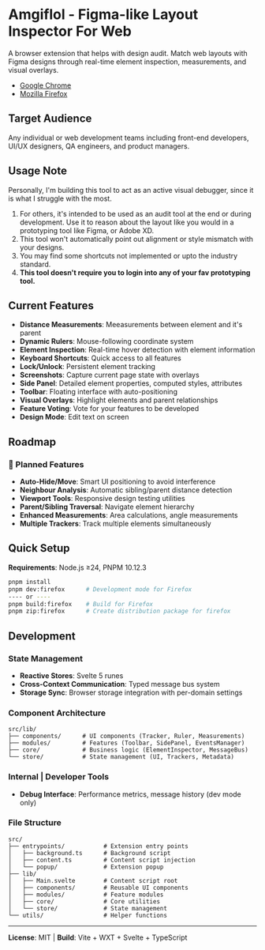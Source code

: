 # Amgiflol - Figma-like Layout Inspector For Web

A browser extension that helps with design audit. Match web layouts with Figma designs through real-time element inspection, measurements, and visual overlays.

- [Google Chrome](https://chromewebstore.google.com/detail/amgiflol/kpkpcekkflbmmmhjlnkbkfkdjfjnnonl/) 
- [Mozilla Firefox](https://addons.mozilla.org/en-US/firefox/addon/amgiflol/)

## Target Audience

Any individual or web development teams including front-end developers, UI/UX designers, QA engineers, and product managers.

## Usage Note

Personally, I'm building this tool to act as an active visual debugger, since it is what I struggle with the most. 

1. For others, it's intended to be used as an audit tool at the end or during development. Use it to reason about the layout like you would in a prototyping tool like Figma, or Adobe XD.
2. This tool won't automatically point out alignment or style mismatch with your designs.
3. You may find some shortcuts not implemented or upto the industry standard.
4. **This tool doesn't require you to login into any of your fav prototyping tool.**

## Current Features

- **Distance Measurements**: Meeasurements between element and it's parent
- **Dynamic Rulers**: Mouse-following coordinate system
- **Element Inspection**: Real-time hover detection with element information
- **Keyboard Shortcuts**: Quick access to all features
- **Lock/Unlock**: Persistent element tracking
- **Screenshots**: Capture current page state with overlays
- **Side Panel**: Detailed element properties, computed styles, attributes
- **Toolbar**: Floating interface with auto-positioning
- **Visual Overlays**: Highlight elements and parent relationships
- **Feature Voting**: Vote for your features to be developed
- **Design Mode**: Edit text on screen

## Roadmap

### 🚀 Planned Features

- **Auto-Hide/Move**: Smart UI positioning to avoid interference
- **Neighbour Analysis**: Automatic sibling/parent distance detection
- **Viewport Tools**: Responsive design testing utilities
- **Parent/Sibling Traversal**: Navigate element hierarchy
- **Enhanced Measurements**: Area calculations, angle measurements
- **Multiple Trackers**: Track multiple elements simultaneously

## Quick Setup

**Requirements**: Node.js ≥24, PNPM 10.12.3

```bash
pnpm install
pnpm dev:firefox      # Development mode for Firefox
---- or ----
pnpm build:firefox    # Build for Firefox
pnpm zip:firefox      # Create distribution package for firefox
```

## Development

### State Management
- **Reactive Stores**: Svelte 5 runes
- **Cross-Context Communication**: Typed message bus system
- **Storage Sync**: Browser storage integration with per-domain settings

### Component Architecture

```
src/lib/
├── components/      # UI components (Tracker, Ruler, Measurements)
├── modules/         # Features (Toolbar, SidePanel, EventsManager)
├── core/            # Business logic (ElementInspector, MessageBus)
└── store/           # State management (UI, Trackers, Metadata)
```

### Internal | Developer Tools

- **Debug Interface**: Performance metrics, message history (dev mode only)

### File Structure

```
src/
├── entrypoints/           # Extension entry points
│   ├── background.ts      # Background script
│   ├── content.ts         # Content script injection
│   └── popup/             # Extension popup
├── lib/
│   ├── Main.svelte        # Content script root
│   ├── components/        # Reusable UI components
│   ├── modules/           # Feature modules
│   ├── core/              # Core utilities
│   └── store/             # State management
└── utils/                 # Helper functions
```

---

**License**: MIT | **Build**: Vite + WXT + Svelte + TypeScript
